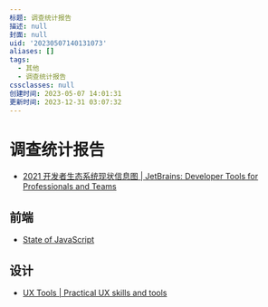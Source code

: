 ```yaml
---
标题: 调查统计报告
描述: null
封面: null
uid: '20230507140131073'
aliases: []
tags:
  - 其他
  - 调查统计报告
cssclasses: null
创建时间: 2023-05-07 14:01:31
更新时间: 2023-12-31 03:07:32
---
```


# 调查统计报告

- [2021 开发者生态系统现状信息图 | JetBrains: Developer Tools for Professionals and Teams](https://www.jetbrains.com/zh-cn/lp/devecosystem-2021/)

## 前端

- [State of JavaScript](https://stateofjs.com/zh-hans//)

## 设计

- [UX Tools | Practical UX skills and tools](https://uxtools.co/)
